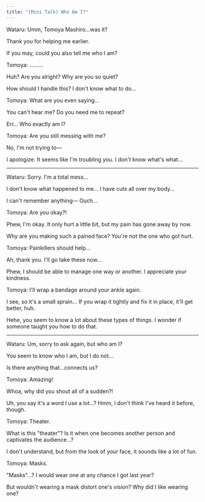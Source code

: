 ```yaml
---
title: "[Mini Talk] Who Am I?"
---
```


Wataru: Umm, Tomoya Mashiro...was it?

Thank you for helping me earlier.

If you may, could you also tell me who I am?

Tomoya: .........

Huh? Are you alright? Why are you so quiet?

How should I handle this? I don't know what to do...

Tomoya: What are you even saying...

You can't hear me? Do you need me to repeat?

Err... Who exactly am I?

Tomoya: Are you still messing with me?

No, I'm not trying to—

I apologize. It seems like I'm troubling you. I don't know what's what...

---

Wataru: Sorry. I'm a total mess...

I don't know what happened to me... I have cuts all over my body...

I can't remember anything— Ouch...

Tomoya: Are you okay?!

Phew, I'm okay. It only hurt a little bit, but my pain has gone away by now.

Why are you making such a pained face? You're not the one who got hurt.

Tomoya: Painkillers should help...

Ah, thank you. I'll go take these now...

Phew, I should be able to manage one way or another. I appreciate your kindness.

Tomoya: I'll wrap a bandage around your ankle again.

I see, so it's a small sprain... If you wrap it tightly and fix it in place, it'll get better, huh.

Hehe, you seem to know a lot about these types of things. I wonder if someone taught you how to do that.

---

Wataru: Um, sorry to ask again, but who am I?

You seem to know who I am, but I do not...

Is there anything that...connects us?

Tomoya: Amazing!

Whoa, why did you shout all of a sudden?!

Uh, you say it's a word I use a lot...? Hmm, I don't think I've heard it before, though.

Tomoya: Theater.

What is this "theater"? Is it when one becomes another person and captivates the audience...?

I don't understand, but from the look of your face, it sounds like a lot of fun.

Tomoya: Masks.

"Masks"...? I would wear one at any chance I got last year?

But wouldn't wearing a mask distort one's vision? Why did I like wearing one?
